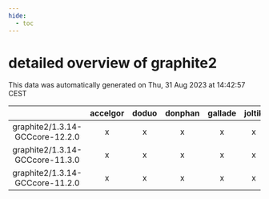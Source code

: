 ```yaml
---
hide:
  - toc
---
```


detailed overview of graphite2
==============================


This data was automatically generated on Thu, 31 Aug 2023 at 14:42:57 CEST  

| |accelgor|doduo|donphan|gallade|joltik|skitty|swalot|victini|
| :---: | :---: | :---: | :---: | :---: | :---: | :---: | :---: | :---: |
|graphite2/1.3.14-GCCcore-12.2.0|x|x|x|x|x|x|x|x|
|graphite2/1.3.14-GCCcore-11.3.0|x|x|x|x|x|x|x|x|
|graphite2/1.3.14-GCCcore-11.2.0|x|x|x|x|x|x|x|x|
